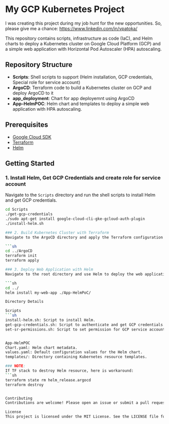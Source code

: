 # My GCP Kubernetes Project

I was creating this project during my job hunt for the new opportunities.
So, please give me a chance: https://www.linkedin.com/in/vpatoka/

This repository contains scripts, infrastructure as code (IaC), and Helm charts to deploy a Kubernetes cluster on Google Cloud Platform (GCP) and a simple web application with Horizontal Pod Autoscaler (HPA) autoscaling.

## Repository Structure

- **Scripts**: Shell scripts to support (Helm installation, GCP credentials, Special role for service account)
- **ArgoCD**: Terraform code to build a Kubernetes cluster on GCP and deploy ArgoCD to it
- **app_deployment**: Chart for app deployemnt using ArgoCD
- **App-HelmPOC**: Helm chart and templates to deploy a simple web application with HPA autoscaling.

## Prerequisites

- [Google Cloud SDK](https://cloud.google.com/sdk/docs/install)
- [Terraform](https://www.terraform.io/downloads.html)
- [Helm](https://helm.sh/docs/intro/install/)

## Getting Started

### 1. Install Helm, Get GCP Credentials and create role for service account

Navigate to the `Scripts` directory and run the shell scripts to install Helm and get GCP credentials.

```sh
cd Scripts
./get-gcp-credentials
./sudo apt-get install google-cloud-cli-gke-gcloud-auth-plugin
./install-helm.sh

### 2. Build Kubernetes Cluster with Terraform
Navigate to the ArgoCD directory and apply the Terraform configuration to build the Kubernetes cluster, ArgoCD and Application for ArgoCD

```sh
cd ../ArgoCD
terraform init
terraform apply

### 3. Deploy Web Application with Helm
Navigate to the root directory and use Helm to deploy the web application with HPA autoscaling.

```sh
cd ../
helm install my-web-app ./App-HelmPoC/

Directory Details

Scripts
```sh
install-helm.sh: Script to install Helm.
get-gcp-credentials.sh: Script to authenticate and get GCP credentials.
set-sr-permissions.sh: Script to set permission for GCP service account to allow to work with Containers Repo


App-HelmPOC
Chart.yaml: Helm chart metadata.
values.yaml: Default configuration values for the Helm chart.
templates/: Directory containing Kubernetes resource templates.

### NOTE:
If TF stack to destroy Helm resource, here is workaround:
```sh
terraform state rm helm_release.argocd
terraform destroy


Contributing
Contributions are welcome! Please open an issue or submit a pull request.

License
This project is licensed under the MIT License. See the LICENSE file for details.
